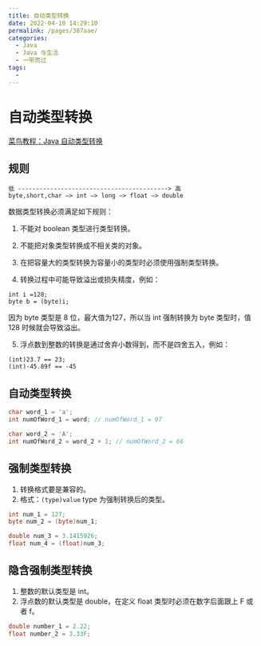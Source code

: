 ```yaml
---
title: 自动类型转换
date: 2022-04-10 14:29:10
permalink: /pages/387aae/
categories:
  - Java
  - Java 与生活
  - 一带而过
tags:
  - 
---
```

# 自动类型转换

[菜鸟教程：Java 自动类型转换](https://www.runoob.com/java/java-basic-datatypes.html#:~:text=Unicode%E5%AD%97%E7%AC%A6%20(xxxx)-,%E8%87%AA%E5%8A%A8%E7%B1%BB%E5%9E%8B%E8%BD%AC%E6%8D%A2,-%E6%95%B4%E5%9E%8B%E3%80%81%E5%AE%9E%E5%9E%8B)

## 规则

```
低 ------------------------------------------> 高 
byte,short,char —> int —> long —> float —> double
```
数据类型转换必须满足如下规则：

1. 不能对 boolean 类型进行类型转换。

2. 不能把对象类型转换成不相关类的对象。

3. 在把容量大的类型转换为容量小的类型时必须使用强制类型转换。

4. 转换过程中可能导致溢出或损失精度，例如：

```
int i =128;   
byte b = (byte)i;
```

因为 byte 类型是 8 位，最大值为127，所以当 int 强制转换为 byte 类型时，值 128 时候就会导致溢出。

5. 浮点数到整数的转换是通过舍弃小数得到，而不是四舍五入，例如：

```
(int)23.7 == 23;       
(int)-45.89f == -45
```

## 自动类型转换

```Java
char word_1 = 'a';
int numOfWord_1 = word; // numOfWord_1 = 97

char word_2 = 'A';
int numOfWord_2 = word_2 + 1; // numOfWord_2 = 66
```

## 强制类型转换

1. 转换格式要是兼容的。
2. 格式：`(type)value` type 为强制转换后的类型。

```Java
int num_1 = 127;
byte num_2 = (byte)num_1;

double num_3 = 3.1415926;
float num_4 = (float)num_3;
```

## 隐含强制类型转换

1. 整数的默认类型是 int。
2. 浮点数的默认类型是 double，在定义 float 类型时必须在数字后面跟上 F 或者 f。

```Java
double number_1 = 2.22;
float number_2 = 3.33F;
```



